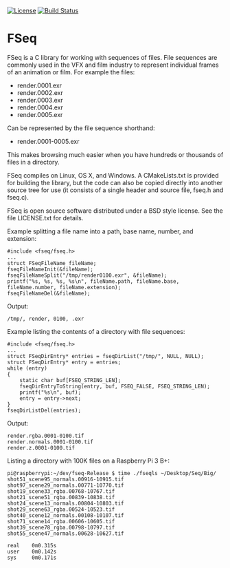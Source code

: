 [![License](https://img.shields.io/badge/License-BSD%203--Clause-blue.svg)](https://opensource.org/licenses/BSD-3-Clause)
[![Build Status](https://github.com/darbyjohnston/FSeq/actions/workflows/ci-workflow.yml/badge.svg)](https://github.com/darbyjohnston/FSeq/actions/workflows/ci-workflow.yml)

FSeq
====
FSeq is a C library for working with sequences of files. File sequences are
commonly used in the VFX and film industry to represent individual frames of an
animation or film. For example the files:
* render.0001.exr
* render.0002.exr
* render.0003.exr
* render.0004.exr
* render.0005.exr

Can be represented by the file sequence shorthand:
* render.0001-0005.exr

This makes browsing much easier when you have hundreds or thousands of
files in a directory.

FSeq compiles on Linux, OS X, and Windows. A CMakeLists.txt is provided
for building the library, but the code can also be copied directly into
another source tree for use (it consists of a single header and source
file, fseq.h and fseq.c).

FSeq is open source software distributed under a BSD style license. See
the file LICENSE.txt for details.

Example splitting a file name into a path, base name, number, and extension:
    
	#include <fseq/fseq.h>
    ...
    struct FSeqFileName fileName;
    fseqFileNameInit(&fileName);
    fseqFileNameSplit("/tmp/render0100.exr", &fileName);
    printf("%s, %s, %s, %s\n", fileName.path, fileName.base, fileName.number, fileName.extension);
    fseqFileNameDel(&fileName);

Output:

    /tmp/, render, 0100, .exr

Example listing the contents of a directory with file sequences:

    #include <fseq/fseq.h>
    ...
    struct FSeqDirEntry* entries = fseqDirList("/tmp/", NULL, NULL);
    struct FSeqDirEntry* entry = entries;
    while (entry)
    {
        static char buf[FSEQ_STRING_LEN];
        fseqDirEntryToString(entry, buf, FSEQ_FALSE, FSEQ_STRING_LEN);
        printf("%s\n", buf);
        entry = entry->next;
    }
    fseqDirListDel(entries);

Output:

    render.rgba.0001-0100.tif
    render.normals.0001-0100.tif
    render.z.0001-0100.tif

Listing a directory with 100K files on a Raspberry Pi 3 B+:

    pi@raspberrypi:~/dev/fseq-Release $ time ./fseqls ~/Desktop/Seq/Big/
    shot51_scene95_normals.00916-10915.tif
    shot97_scene29_normals.00771-10770.tif
    shot19_scene33_rgba.00768-10767.tif
    shot21_scene51_rgba.00839-10838.tif
    shot24_scene13_normals.00804-10803.tif
    shot29_scene63_rgba.00524-10523.tif
    shot40_scene12_normals.00108-10107.tif
    shot71_scene14_rgba.00606-10605.tif
    shot39_scene78_rgba.00798-10797.tif
    shot55_scene47_normals.00628-10627.tif

    real    0m0.315s
    user    0m0.142s
    sys     0m0.171s
